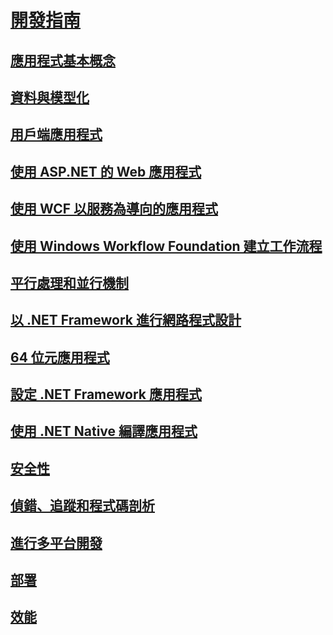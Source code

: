 # [開發指南](development-guide.md)
## [應用程式基本概念](../standard/application-essentials.md)
## [資料與模型化](data/index.md)
## [用戶端應用程式](develop-client-apps.md)
## [使用 ASP.NET 的 Web 應用程式](develop-web-apps-with-aspnet.md)
## [使用 WCF 以服務為導向的應用程式](windows-services/index.md)
## [使用 Windows Workflow Foundation 建立工作流程](windows-workflow-foundation/index.md)
## [平行處理和並行機制](../standard/parallel-processing-and-concurrency.md)
## [以 .NET Framework 進行網路程式設計](network-programming/index.md)
## [64 位元應用程式](64-bit-apps.md)
## [設定 .NET Framework 應用程式](configure-apps/index.md)
## [使用 .NET Native 編譯應用程式](net-native/index.md)
## [安全性](../standard/security/index.md)
## [偵錯、追蹤和程式碼剖析](debug-trace-profile/index.md)
## [進行多平台開發](../standard/cross-platform/index.md)
## [部署](deployment/index.md)
## [效能](performance/index.md)
